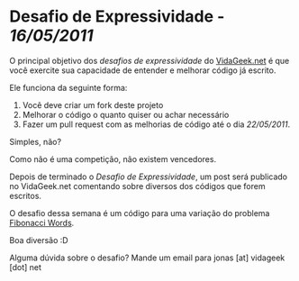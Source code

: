 # Desafio de Expressividade - *16/05/2011*

O principal objetivo dos *desafios de expressividade* do [VidaGeek.net](http://vidageek.net) é 
que você exercite sua capacidade de entender e melhorar código já escrito.

Ele funciona da seguinte forma:

1. Você deve criar um fork deste projeto
2. Melhorar o código o quanto quiser ou achar necessário
3. Fazer um pull request com as melhorias de código até o dia *22/05/2011*.

Simples, não?

Como não é uma competição, não existem vencedores. 

Depois de terminado o *Desafio de Expressividade*, um post será publicado no VidaGeek.net 
comentando sobre diversos dos códigos que forem escritos.

O desafio dessa semana é um código para uma variação do problema [Fibonacci Words](http://en.wikipedia.org/wiki/Fibonacci_word).

Boa diversão :D

Alguma dúvida sobre o desafio? Mande um email para jonas [at] vidageek [dot] net